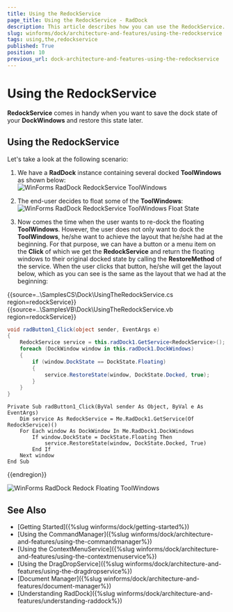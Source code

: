 ```yaml
---
title: Using the RedockService
page_title: Using the RedockService - RadDock
description: This article describes how you can use the RedockService.
slug: winforms/dock/architecture-and-features/using-the-redockservice
tags: using,the,redockservice
published: True
position: 10
previous_url: dock-architecture-and-features-using-the-redockservice
---
```


# Using the RedockService

**RedockService** comes in handy when you want to save the dock state of your **DockWindows** and restore this state later.

## Using the RedockService

Let's take a look at the following scenario: 
         
1. We have a __RadDock__ instance containing several docked **ToolWindows** as shown below:        
	![WinForms RadDock RedockService ToolWindows](images/dock-architecture-and-features-using-the-redockservice001.png)

1. The end-user decides to float some of the **ToolWindows**:
	![WinForms RadDock RedockService ToolWindows Float State](images/dock-architecture-and-features-using-the-redockservice002.png)

1. Now comes the time when the user wants to re-dock the floating **ToolWindows**. However, the user does not only want to dock the **ToolWindows**, he/she want to achieve the layout that he/she had at the beginning. For that purpose, we can have a button or a menu item on the **Click** of which we get the **RedockService** and return the floating windows to their original docked state by calling the __RestoreMethod__ of the service. When the user clicks that button, he/she will get the layout below, which as you can see is the same as the layout that we had at the beginning:
   
{{source=..\SamplesCS\Dock\UsingTheRedockService.cs region=redockService}} 
{{source=..\SamplesVB\Dock\UsingTheRedockService.vb region=redockService}} 

````C#
void radButton1_Click(object sender, EventArgs e)
{
    RedockService service = this.radDock1.GetService<RedockService>();
    foreach (DockWindow window in this.radDock1.DockWindows)
    {
        if (window.DockState == DockState.Floating)
        {
            service.RestoreState(window, DockState.Docked, true);
        }
    }
}

````
````VB.NET
Private Sub radButton1_Click(ByVal sender As Object, ByVal e As EventArgs)
    Dim service As RedockService = Me.RadDock1.GetService(Of RedockService)()
    For Each window As DockWindow In Me.RadDock1.DockWindows
        If window.DockState = DockState.Floating Then
            service.RestoreState(window, DockState.Docked, True)
        End If
    Next window
End Sub

````

{{endregion}} 
 
![WinForms RadDock Redock Floating ToolWindows](images/dock-architecture-and-features-using-the-redockservice001.png)

## See Also
* [Getting Started]({%slug winforms/dock/getting-started%})
* [Using the CommandManager]({%slug winforms/dock/architecture-and-features/using-the-commandmanager%})
* [Using the ContextMenuService]({%slug winforms/dock/architecture-and-features/using-the-contextmenuservice%})
* [Using the DragDropService]({%slug winforms/dock/architecture-and-features/using-the-dragdropservice%})
* [Document Manager]({%slug winforms/dock/architecture-and-features/document-manager%})
* [Understanding RadDock]({%slug winforms/dock/architecture-and-features/understanding-raddock%})
